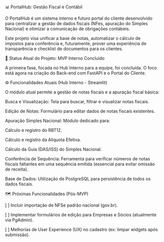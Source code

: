 📊 PortalHub: Gestão Fiscal e Contábil

O PortalHub é um sistema interno e futuro portal do cliente desenvolvido para centralizar a gestão de dados fiscais (NFes, apuração do Simples Nacional) e otimizar a comunicação de obrigações contábeis.

Este projeto visa unificar a base de notas, automatizar o cálculo de impostos para conferência e, futuramente, prover uma experiência de transparência e checklist de documentos para os clientes.

🎯 Status Atual do Projeto: MVP Interno Concluído

A primeira fase, focada no Hub Interno para a equipe, foi concluída. O foco está agora na criação do Back-end com FastAPI e o Portal do Cliente.

⚙️ Funcionalidades Atuais (Hub Interno - Streamlit)

O módulo atual permite a gestão de notas fiscais e a apuração fiscal básica:

Busca e Visualização: Tela para buscar, filtrar e visualizar notas fiscais.

Edição de Notas: Formulário para editar dados de notas fiscais existentes.

Apuração Simples Nacional: Módulo dedicado para:

Cálculo e registro do RBT12.

Cálculo e registro da Alíquota Efetiva.

Cálculo da Guia (DAS/ISS) do Simples Nacional.

Conferência de Sequência: Ferramenta para verificar números de notas fiscais faltantes em uma sequência emitida (essencial para evitar omissão de receita).

Base de Dados: Utilização de PostgreSQL para persistência de todos os dados fiscais.

🗺️ Próximas Funcionalidades (Pós-MVP)

[ ] Incluir importação de NFSe padrão nacional (gov.br).

[ ] Implementar formulários de edição para Empresas e Sócios (atualmente via PgAdmin).

[ ] Melhorias de User Experience (UX) no cadastro (ex: limpar widgets após submissão).